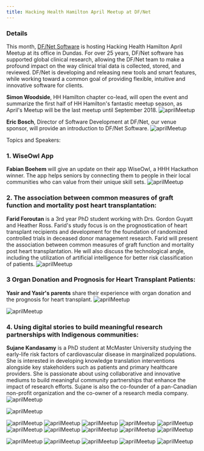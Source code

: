 ```yaml
---
title: Hacking Health Hamilton April Meetup at DF/Net
---
```



### Details
This month, [DF/Net Software](https://www.linkedin.com/company/df-net-software/) is hosting Hacking Health Hamilton April Meetup at its office in Dundas. For over 25 years, DF/Net software has supported global clinical research, allowing the DF/Net team to make a profound impact on the way clinical trial data is collected, stored, and reviewed. DF/Net is developing and releasing new tools and smart features, while working toward a common goal of providing flexible, intuitive and innovative software for clients.

**Simon Woodside**, HH Hamilton chapter co-lead, will open the event and summarize the first half of HH Hamilton's fantastic meetup season, as April's Meetup will be the last meetup until September 2018.
![aprilMeetup](/newsletter/img/meetup/2018april/img-16.png "Meetup")


**Eric Bosch**, Director of Software Development at DF/Net, our venue sponsor, will provide an introduction to DF/Net Software.
![aprilMeetup](/newsletter/img/meetup/2018april/img-51.png "Meetup")

Topics and Speakers:
### 1. WiseOwl App
**Fabian Boehem** will give an update on their app WiseOwl, a HHH Hackathon winner. The app helps seniors by connecting them to people in their local communities who can value from their unique skill sets.
![aprilMeetup](/newsletter/img/meetup/2018april/img-56.png "Meetup")

### 2. The association between common measures of graft function and mortality post heart transplantation:

**Farid Foroutan** is a 3rd year PhD student working with Drs. Gordon Guyatt and Heather Ross. Farid's study focus is on the prognostication of heart transplant recipients and development for the foundation of randomized controlled trials in deceased donor management research. Farid will present the association between common measures of graft function and mortality post heart transplantation. He will also discuss the technological angle, including the utilization of artificial intelligence for better risk classification of patients.
![aprilMeetup](/newsletter/img/meetup/2018april/img-54.png "Meetup")


### 3 Organ Donation and Prognosis for Heart Transplant Patients:

**Yasir and Yasir's parents** share their experience with organ donation and the prognosis for heart transplant.
![aprilMeetup](/newsletter/img/meetup/2018april/img-52.png "Meetup")

![aprilMeetup](/newsletter/img/meetup/2018april/img-53.png "Meetup")

### 4. Using digital stories to build meaningful research partnerships with Indigenous communities:

**Sujane Kandasamy** is a PhD student at McMaster University studying the early-life risk factors of cardiovascular disease in marginalized populations. She is interested in developing knowledge translation interventions alongside key stakeholders such as patients and primary healthcare providers. She is passionate about using collaborative and innovative mediums to build meaningful community partnerships that enhance the impact of research efforts. Sujane is also the co-founder of a pan-Canadian non-profit organization and the co-owner of a research media company.
![aprilMeetup](/newsletter/img/meetup/2018april/img-50.png "Meetup")


![aprilMeetup](/newsletter/img/meetup/2018april/img-4.png "Meetup")

![aprilMeetup](/newsletter/img/meetup/2018april/img-6.png "Meetup")
![aprilMeetup](/newsletter/img/meetup/2018april/img-7.png "Meetup")
![aprilMeetup](/newsletter/img/meetup/2018april/img-10.png "Meetup")
![aprilMeetup](/newsletter/img/meetup/2018april/img-15.png "Meetup")
![aprilMeetup](/newsletter/img/meetup/2018april/img-18.png "Meetup")
![aprilMeetup](/newsletter/img/meetup/2018april/img-23.png "Meetup")
![aprilMeetup](/newsletter/img/meetup/2018april/img-25.png "Meetup")
![aprilMeetup](/newsletter/img/meetup/2018april/img-31.png "Meetup")
![aprilMeetup](/newsletter/img/meetup/2018april/img-35.png "Meetup")
![aprilMeetup](/newsletter/img/meetup/2018april/img-36.png "Meetup")

![aprilMeetup](/newsletter/img/meetup/2018april/img-42.png "Meetup")
![aprilMeetup](/newsletter/img/meetup/2018april/img-43.png "Meetup")
![aprilMeetup](/newsletter/img/meetup/2018april/img-45.png "Meetup")
![aprilMeetup](/newsletter/img/meetup/2018april/img-48.png "Meetup")
![aprilMeetup](/newsletter/img/meetup/2018april/img-49.png "Meetup")
